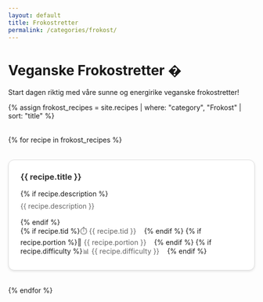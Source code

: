 ```yaml
---
layout: default
title: Frokostretter
permalink: /categories/frokost/
---
```


# Veganske Frokostretter �

Start dagen riktig med våre sunne og energirike veganske frokostretter!

{% assign frokost_recipes = site.recipes | where: "category", "Frokost" | sort: "title" %}

<div class="recipes-grid">
{% for recipe in frokost_recipes %}
  <div class="recipe-card">
    <h3><a href="{{ recipe.url | relative_url }}">{{ recipe.title }}</a></h3>
    {% if recipe.description %}
      <p class="description">{{ recipe.description }}</p>
    {% endif %}
    <div class="recipe-meta">
      {% if recipe.tid %}<span class="time">⏱️ {{ recipe.tid }}</span>{% endif %}
      {% if recipe.portion %}<span class="portions">👥 {{ recipe.portion }}</span>{% endif %}
      {% if recipe.difficulty %}<span class="difficulty">📊 {{ recipe.difficulty }}</span>{% endif %}
    </div>
  </div>
{% endfor %}
</div>

<style>
.recipes-grid {
  display: grid;
  grid-template-columns: repeat(auto-fit, minmax(300px, 1fr));
  gap: 2rem;
  margin: 2rem 0;
}

.recipe-card {
  border: 1px solid #ddd;
  border-radius: 12px;
  padding: 1.5rem;
  background: white;
  box-shadow: 0 2px 4px rgba(0,0,0,0.1);
}

.recipe-card h3 {
  margin: 0 0 1rem 0;
}

.recipe-card a {
  text-decoration: none;
  color: #333;
}

.recipe-card a:hover {
  color: #007acc;
}

.description {
  color: #666;
  margin: 0.5rem 0 1rem 0;
}

.recipe-meta span {
  margin-right: 1rem;
  font-size: 0.9rem;
  color: #666;
}
</style>
